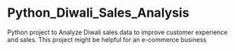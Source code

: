# Python_Diwali_Sales_Analysis
Python project to Analyze Diwali sales data to improve customer experience and sales. This project might be helpful for an e-commerce business


